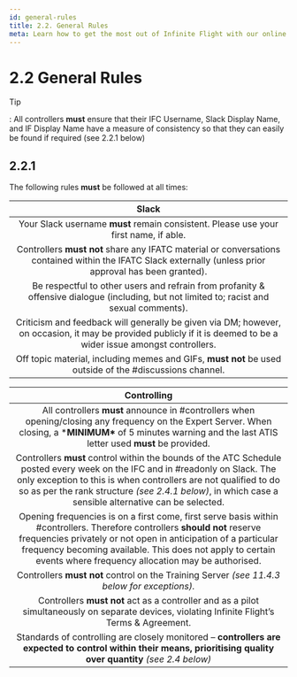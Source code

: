 ```yaml
---
id: general-rules
title: 2.2. General Rules
meta: Learn how to get the most out of Infinite Flight with our online documentation.
---
```


# 2.2  General Rules

 

Tip

: All controllers **must** ensure that their IFC Username, Slack Display Name, and IF Display Name have a measure of consistency so that they can easily be found if required (see 2.2.1 below)



## 2.2.1    

The following rules **must** be followed at all times:

 

|                          **Slack**                           |
| :----------------------------------------------------------: |
| Your Slack username **must** remain consistent. Please use  your first name, if able. |
| Controllers **must not** share any IFATC material or conversations contained  within the IFATC Slack externally (unless prior approval has been granted). |
| Be respectful to other users and refrain from  profanity & offensive dialogue (including, but not limited to; racist and  sexual comments). |
| Criticism and feedback will generally be  given via DM; however, on occasion, it may be provided publicly if it is  deemed to be a wider issue amongst controllers. |
| Off topic material,  including memes and GIFs, **must not** be used  outside of the #discussions channel. |



|                       **Controlling**                        |
| :----------------------------------------------------------: |
| All controllers **must** announce  in #controllers when opening/closing any frequency on the Expert Server. When closing, a ***MINIMUM\*** of 5 minutes warning and the last ATIS letter used  **must**  be provided. |
| Controllers **must**  control within the bounds of the ATC Schedule posted every week on the IFC  and in #readonly on Slack. The only exception to this is when controllers are  not qualified to do so as per the rank structure *(see 2.4.1 below)*, in which case a sensible alternative can be  selected. |
| Opening frequencies is on a first come, first serve  basis within #controllers. Therefore controllers **should not** reserve frequencies  privately or not open in anticipation of a particular frequency becoming  available. This does not apply to certain events where frequency allocation  may be authorised. |
| Controllers **must not** control on the Training Server *(see 11.4.3  below for exceptions).* |
| Controllers **must not** act as a controller and as a pilot simultaneously  on separate devices, violating Infinite Flight’s Terms & Agreement. |
| Standards of  controlling are closely monitored – **controllers are expected to control within their means,  prioritising quality over quantity** *(see 2.4 below)* |

 